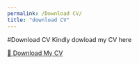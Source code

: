 ```yaml
---
permalink: /Download CV/
title: "download CV"
---
```


#Download CV
Kindly dowload my CV here

[📄 Download My CV](assets/Belinda_Nasimiyu_CV.pdf)
